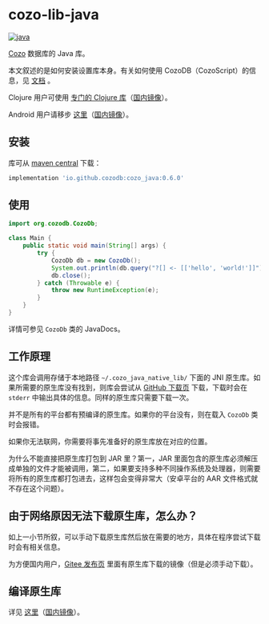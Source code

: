 # cozo-lib-java

[![java](https://img.shields.io/maven-central/v/io.github.cozodb/cozo_java)](https://mvnrepository.com/artifact/io.github.cozodb/cozo_java)

[Cozo](https://www.cozodb.org) 数据库的 Java 库。

本文叙述的是如何安装设置库本身。有关如何使用 CozoDB（CozoScript）的信息，见 [文档](https://docs.cozodb.org/zh_CN/latest/index.html) 。

Clojure 用户可使用 [专门的 Clojure 库](https://github.com/cozodb/cozo-clj/blob/main/README-zh.md)（[国内镜像](https://gitee.com/cozodb/cozo-clj)）。

Android 用户请移步 [这里](https://github.com/cozodb/cozo-lib-android/blob/main/README-zh.md)（[国内镜像](https://gitee.com/cozodb/cozo-lib-android)）。

## 安装

库可从 [maven central](https://mvnrepository.com/artifact/io.github.cozodb/cozo_java) 下载：

```groovy
implementation 'io.github.cozodb:cozo_java:0.6.0'
```

## 使用

```java
import org.cozodb.CozoDb;

class Main {
    public static void main(String[] args) {
        try {
            CozoDb db = new CozoDb();
            System.out.println(db.query("?[] <- [['hello', 'world!']]"));
            db.close();
        } catch (Throwable e) {
            throw new RuntimeException(e);
        }
    }
}
```

详情可参见 `CozoDb` 类的 JavaDocs。

## 工作原理

这个库会调用存储于本地路径
`~/.cozo_java_native_lib/` 下面的 JNI 原生库。如果所需要的原生库没有找到，则库会尝试从 [GitHub 下载页](https://github.com/cozodb/cozo/releases) 下载，下载时会在 `stderr` 中输出具体的信息。同样的原生库只需要下载一次。

并不是所有的平台都有预编译的原生库。如果你的平台没有，则在载入 `CozoDb` 类时会报错。

如果你无法联网，你需要将事先准备好的原生库放在对应的位置。

为什么不能直接把原生库打包到 JAR 里？第一，JAR 里面包含的原生库必须解压成单独的文件才能被调用，第二，如果要支持多种不同操作系统及处理器，则需要将所有的原生库都打包进去，这样包会变得非常大（安卓平台的 AAR 文件格式就不存在这个问题）。

## 由于网络原因无法下载原生库，怎么办？

如上一小节所叙，可以手动下载原生库然后放在需要的地方，具体在程序尝试下载时会有相关信息。

为方便国内用户，[Gitee 发布页](https://gitee.com/cozodb/cozo/releases) 里面有原生库下载的镜像（但是必须手动下载）。

## 编译原生库

详见 [这里](https://github.com/cozodb/cozo/blob/main/cozo-lib-java/README-zh.md)（[国内镜像](https://gitee.com/cozodb/cozo/blob/main/cozo-lib-java)）。
